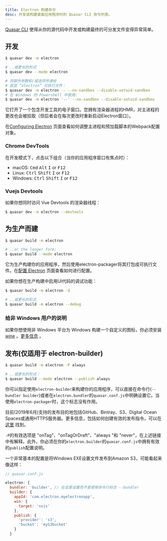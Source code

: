 ```yaml
---
title: Electron 构建命令
desc: 开发或构建桌面应用程序时的 Quasar CLI 命令列表。
---
```

[Quasar CLI](/start/quasar-cli) 使得从你的源代码中开发或构建最终的可分发文件变得异常简单。

## 开发
```bash
$ quasar dev -m electron

# ..或更长的形式
$ quasar dev --mode electron

# 将额外参数和/或选项传递给
# 底层 “electron” 可执行文件：
$ quasar dev -m electron -- --no-sandbox --disable-setuid-sandbox
# 在 Windows 的 Powershell 中使用:
$ quasar dev -m electron '--' --no-sandbox --disable-setuid-sandbox
```

它打开了一个包含开发工具的电子窗口。您拥有渲染器进程的HMR，对主进程的更改也会被拾取（但后者会在每次更改时重新启动Electron窗口）。

在[Configuring Electron](/quasar-cli/developing-electron-apps/configuring-electron) 页面查看如何调整主进程和预加载脚本的Webpack配置对象。

### Chrome DevTools
在开发模式下，点击以下组合（当你的应用程序窗口有焦点时）：
- macOS: <kbd>Cmd</kbd> <kbd>Alt</kbd> <kbd>I</kbd> or <kbd>F12</kbd>
- Linux: <kbd>Ctrl</kbd> <kbd>Shift</kbd> <kbd>I</kbd> or <kbd>F12</kbd>
- Windows: <kbd>Ctrl</kbd> <kbd>Shift</kbd> <kbd>I</kbd> or <kbd>F12</kbd>

### Vuejs Devtools
如果你想同时访问 Vue Devtools 的渲染器线程：

```bash
$ quasar dev -m electron --devtools
```

## 为生产而建
```bash
$ quasar build -m electron

# ..or the longer form:
$ quasar build --mode electron
```

它为生产构建你的应用程序，然后使用electron-packager将其打包成可执行文件。在[配置 Electron](/quasar-cli/developing-electron-apps/configuring-electron) 页面查看如何进行配置。

如果你想在生产构建中启用UI代码的调试功能：

```bash
$ quasar build -m electron -d

# ..或更长的形式
$ quasar build -m electron --debug
```

### 给非 Windows 用户的说明
如果你想使用非 Windows 平台为 Windows 构建一个自定义的图标，你必须安装[wine](https://www.winehq.org/) 。[更多信息](https://github.com/electron-userland/electron-packager#building-windows-apps-from-non-windows-platforms) 。

## 发布(仅适用于 electron-builder)
```bash
$ quasar build -m electron -P always

# ..或更长的形式：
$ quasar build --mode electron --publish always
```

你可以指定使用`electron-builder`来构建你的应用程序，可以直接在命令行(`--bundler builder`)或者在`electron.bundler`的`quasar.conf.js`中明确设置它。当使用`electron-packager`时，这个标志没有作用。

目前(2019年6月)支持的发布目的地包括GitHub、Bintray、S3、Digital Ocean Spaces或通用HTTPS服务器。更多信息，包括如何创建有效的发布指令，可以在[这里](https://www.electron.build/configuration/publish) 找到。

`-P`的有效选项是 "onTag"、"onTagOrDraft"、"always "和 "never"，在上述链接中有解释。此外，你必须在你的`electron.builder`的`quasar.conf.js`中拥有有效的`publish`配置说明。

一个非常基本的配置是将Windows EXE设置文件发布到Amazon S3，可能看起来像这样：

```js
// quasar.conf.js

electron: {
  bundler: 'builder', // 在这里设置而不是使用命令行标志 --bundler
  builder: {
    appId: 'com.electron.myelectronapp',
    win: {
      target: 'nsis'
    },
    publish: {
      'provider': 's3',
      'bucket': 'myS3bucket'
    }
  }
```
